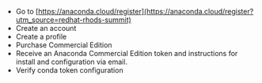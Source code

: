 - Go to [https://anaconda.cloud/register](https://anaconda.cloud/register?utm_source=redhat-rhods-summit)
- Create an account
- Create a profile
- Purchase Commercial Edition
- Receive an Anaconda Commercial Edition token and instructions for install and configuration via email.
- Verify conda token configuration

